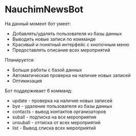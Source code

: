 # NauchimNewsBot


На данный момент бот умеет:
 - Добавлять/удалять пользователя из базы данных
 - Выводить новые записи по комманде
 - Красивый и понятный интерфейс с кнопочным меню
 - Предоставлять описание всех мероприятий

Планируется:
 - Больше работы с базой данных
 - Автоматическая проверка на наличие новых записей
 - Оптимизация

Бот поддерживает 6 комманд:
 - update - проверка на наличие новых записей
 - bye - удаление пользователя из базы данных
 - contacts - вывод контактов организаторов
 - suball - подписка на все мероприятия 
 - unsuball - отписка от всех мероприятий
 - list - Вывод списка всех мероприятий

